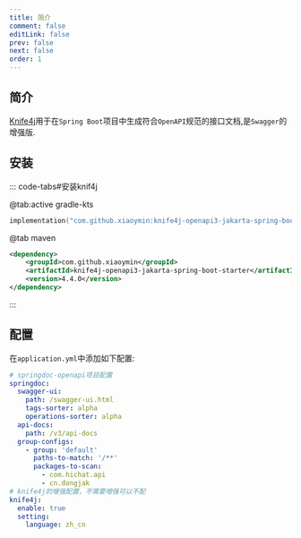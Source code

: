 ```yaml
---
title: 简介
comment: false
editLink: false
prev: false
next: false
order: 1
---
```


## 简介

[Knife4j](https://doc.xiaominfo.com/docs/quick-start)用于在`Spring Boot`项目中生成符合`OpenAPI`规范的接口文档,是`Swagger`的增强版.


## 安装

::: code-tabs#安装knif4j

@tab:active gradle-kts

```kotlin
implementation("com.github.xiaoymin:knife4j-openapi3-jakarta-spring-boot-starter:4.4.0")
```
@tab maven

```xml
<dependency>
    <groupId>com.github.xiaoymin</groupId>
    <artifactId>knife4j-openapi3-jakarta-spring-boot-starter</artifactId>
    <version>4.4.0</version>
</dependency>
```

:::


## 配置

在`application.yml`中添加如下配置:

```yaml
# springdoc-openapi项目配置
springdoc:
  swagger-ui:
    path: /swagger-ui.html
    tags-sorter: alpha
    operations-sorter: alpha
  api-docs:
    path: /v3/api-docs
  group-configs:
    - group: 'default'
      paths-to-match: '/**'
      packages-to-scan:
        - com.hichat.api
        - cn.dongjak
# knife4j的增强配置，不需要增强可以不配
knife4j:
  enable: true
  setting:
    language: zh_cn

```
